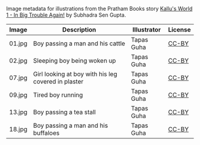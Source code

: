 Image metadata for illustrations from the Pratham Books story [Kallu's World 1 - In Big Trouble Again!](https://storyweaver.org.in/stories/638-kallu-s-world-1-in-big-trouble-again) by Subhadra Sen Gupta.

Image | Description | Illustrator | License
----- | ----------- | ----------- | -------
01.jpg | Boy passing a man and his cattle | Tapas Guha | [CC-BY](https://creativecommons.org/licenses/by/4.0/)
02.jpg | Sleeping boy being woken up  | Tapas Guha | [CC-BY](https://creativecommons.org/licenses/by/4.0/)
07.jpg | Girl looking at boy with his leg covered in plaster | Tapas Guha | [CC-BY](https://creativecommons.org/licenses/by/4.0/)
09.jpg | Tired boy running  | Tapas Guha | [CC-BY](https://creativecommons.org/licenses/by/4.0/)
13.jpg | Boy passing a tea stall | Tapas Guha | [CC-BY](https://creativecommons.org/licenses/by/4.0/)
18.jpg | Boy passing a man and his buffaloes | Tapas Guha | [CC-BY](https://creativecommons.org/licenses/by/4.0/)